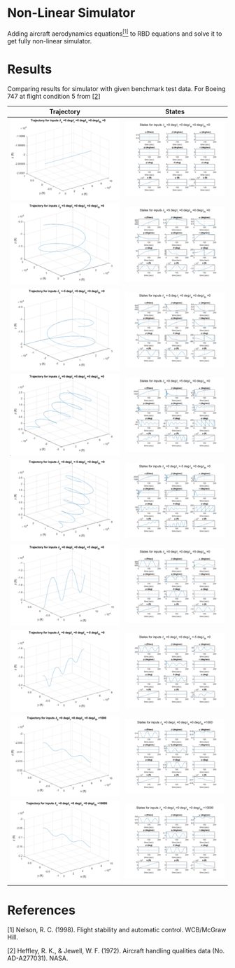 # Non-Linear Simulator

Adding aircraft aerodynamics equations[$^{[1]}$](#references) to RBD equations and solve it to get fully non-linear simulator.

# Results

Comparing results for simulator with given benchmark test data. For Boeing 747 at flight condition 5 from [$[2]$](#references)

|                   Trajectory                   |                   States                   |
| :--------------------------------------------: | :----------------------------------------: |
| ![Input 1 Trajectory](../Images/NLS1_fig1.svg) | ![Input 1 States](../Images/NLS1_fig2.svg) |
| ![Input 2 Trajectory](../Images/NLS2_fig1.svg) | ![Input 2 States](../Images/NLS2_fig2.svg) |
| ![Input 3 Trajectory](../Images/NLS3_fig1.svg) | ![Input 3 States](../Images/NLS3_fig2.svg) |
| ![Input 4 Trajectory](../Images/NLS4_fig1.svg) | ![Input 4 States](../Images/NLS4_fig2.svg) |
| ![Input 5 Trajectory](../Images/NLS5_fig1.svg) | ![Input 5 States](../Images/NLS5_fig2.svg) |
| ![Input 6 Trajectory](../Images/NLS6_fig1.svg) | ![Input 6 States](../Images/NLS6_fig2.svg) |
| ![Input 7 Trajectory](../Images/NLS7_fig1.svg) | ![Input 7 States](../Images/NLS7_fig2.svg) |
| ![Input 8 Trajectory](../Images/NLS8_fig1.svg) | ![Input 8 States](../Images/NLS8_fig2.svg) |
| ![Input 9 Trajectory](../Images/NLS9_fig1.svg) | ![Input 9 States](../Images/NLS9_fig2.svg) |

# References

[1] Nelson, R. C. (1998). Flight stability and automatic control. WCB/McGraw Hill. 

[2] Heffley, R. K., & Jewell, W. F. (1972). Aircraft handling qualities data (No. AD-A277031). NASA.